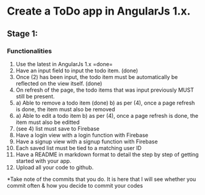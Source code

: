 # Create a ToDo app in AngularJs 1.x.

## Stage 1:

### Functionalities

1. Use the latest in AngularJs 1.x =done=
2. Have an input field to input the todo item. (done)
3. Once (2) has been input, the todo item must be automatically be reflected on the view itself. (done)
4. On refresh of the page, the todo items that was input previously MUST still be present.
5. a) Able to remove a todo item (done)
   b) as per (4), once a page refresh is done, the item must also be removed
6. a) Able to edit a todo item
   b) as per (4), once a page refresh is done, the item must also be editted
7. (see 4) list must save to Firebase
8. Have a login view with a login function with Firebase
9. Have a signup view with a signup function with Firebase
10. Each saved list must be tied to a matching user ID
11. Have a README in markdown format to detail the step by step of getting started with your app.
12. Upload all your code to github.

*Take note of the commits that you do. It is here that I will see whether you commit often & how you decide to commit your codes
